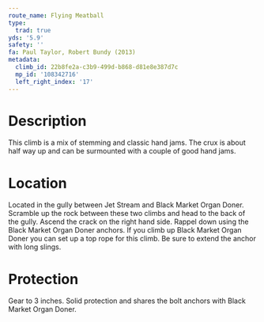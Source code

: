 ```yaml
---
route_name: Flying Meatball
type:
  trad: true
yds: '5.9'
safety: ''
fa: Paul Taylor, Robert Bundy (2013)
metadata:
  climb_id: 22b8fe2a-c3b9-499d-b868-d81e8e387d7c
  mp_id: '108342716'
  left_right_index: '17'
---
```

# Description
This climb is a mix of stemming and classic hand jams. The crux is about half way up and can be surmounted with a couple of good hand jams.

# Location
Located in the gully between Jet Stream and Black Market Organ Doner. Scramble up the rock between these two climbs and head to the back of the gully. Ascend the crack on the right hand side. Rappel down using the Black Market Organ Doner anchors. If you climb up Black Market Organ Doner you can set up a top rope for this climb. Be sure to extend the anchor with long slings.

# Protection
Gear to 3 inches. Solid protection and shares the bolt anchors with Black Market Organ Doner.
